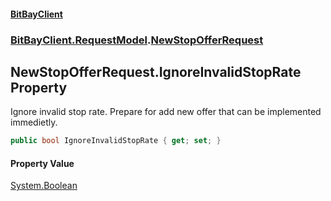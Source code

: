 #### [BitBayClient](./index.md 'index')
### [BitBayClient.RequestModel](./BitBayClient-RequestModel.md 'BitBayClient.RequestModel').[NewStopOfferRequest](./BitBayClient-RequestModel-NewStopOfferRequest.md 'BitBayClient.RequestModel.NewStopOfferRequest')
## NewStopOfferRequest.IgnoreInvalidStopRate Property
Ignore invalid stop rate. Prepare for add new offer that can be implemented immedietly.  
```csharp
public bool IgnoreInvalidStopRate { get; set; }
```
#### Property Value
[System.Boolean](https://docs.microsoft.com/en-us/dotnet/api/System.Boolean 'System.Boolean')  
